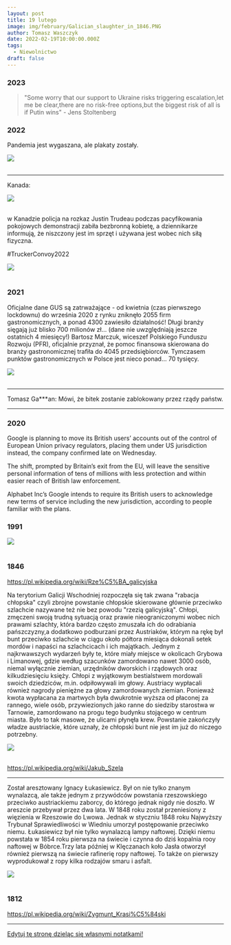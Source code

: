 ```yaml
---
layout: post
title: 19 lutego
image: img/february/Galician_slaughter_in_1846.PNG
author: Tomasz Waszczyk
date: 2022-02-19T10:00:00.000Z
tags:
  - Niewolnictwo
draft: false
---
```


### 2023

> "Some worry that our support to Ukraine risks triggering escalation,let me be clear,there are no risk-free options,but the biggest risk of all is if Putin wins" - Jens Stoltenberg

### 2022

Pandemia jest wygaszana, ale plakaty zostały.

<img src="./img/february/koniecznoscnowoczesna.jpeg"><br><br>

---

Kanada:

<img src="./img/february/kanada.jpeg"><br><br>

w Kanadzie policja na rozkaz Justin Trudeau podczas pacyfikowania pokojowych demonstracji zabiła bezbronną kobietę, a dziennikarze informują, że niszczony jest im sprzęt i używana jest wobec nich siłą fizyczna.

#TruckerConvoy2022

<img src="./img/february/kanada2.png"><br><br>

### 2021

Oficjalne dane GUS są zatrważające - od kwietnia (czas pierwszego lockdownu) do września 2020 z rynku zniknęło 2055 firm gastronomicznych, a ponad 4300 zawiesiło działalność! Długi branży sięgają już blisko 700 milionów zł... (dane nie uwzględniają jeszcze ostatnich 4 miesięcy!) Bartosz Marczuk, wiceszef Polskiego Funduszu Rozwoju (PFR), oficjalnie przyznał, że pomoc finansowa skierowana do branży gastronomicznej trafiła do 4045 przedsiębiorców. Tymczasem punktów gastronomicznych w Polsce jest nieco ponad... 70 tysięcy.

<img src="./img/february/gastronomia2021.jpg"><br><br>

---

Tomasz Ga***an: Mówi, że bitek zostanie zablokowany przez rządy państw.

---

### 2020

Google is planning to move its British users’ accounts out of the control of European Union privacy regulators, placing them under US jurisdiction instead, the company confirmed late on Wednesday.

The shift, prompted by Britain’s exit from the EU, will leave the sensitive personal information of tens of millions with less protection and within easier reach of British law enforcement.

Alphabet Inc’s Google intends to require its British users to acknowledge new terms of service including the new jurisdiction, according to people familiar with the plans.

### 1991

<img src="./img/february/schnoor.jpeg"><br><br>

### 1846

https://pl.wikipedia.org/wiki/Rze%C5%BA_galicyjska

Na terytorium Galicji Wschodniej rozpoczęła się tak zwana "rabacja chłopska" czyli zbrojne powstanie chłopskie skierowane głównie przeciwko szlachcie nazywane też nie bez powodu "rzezią galicyjską".
Chłopi, zmęczeni swoją trudną sytuacją oraz prawie nieograniczonymi wobec nich prawami szlachty, która bardzo często zmuszała ich do odrabiania pańszczyzny,a dodatkowo podburzani przez Austriaków, którym na rękę był bunt przeciwko szlachcie w ciągu około półtora miesiąca dokonali setek mordów i napaści na szlachcicach i ich majątkach. Jednym z najkrwawszych wydarzeń były te, które miały miejsce w okolicach Grybowa i Limanowej, gdzie według szacunków zamordowano nawet 3000 osób, niemal wyłącznie ziemian, urzędników dworskich i rządowych oraz kilkudziesięciu księży. Chłopi z wyjątkowym bestialstwem mordowali swoich dziedziców, m.in. odpiłowywali im głowy. Austriacy wypłacali również nagrody pieniężne za głowy zamordowanych ziemian. Ponieważ kwota wypłacana za martwych była dwukrotnie wyższa od płaconej za rannego, wiele osób, przywiezionych jako ranne do siedziby starostwa w Tarnowie, zamordowano na progu tego budynku stojącego w centrum miasta. Było to tak masowe, że ulicami płynęła krew.
Powstanie zakończyły władze austriackie, które uznały, że chłopski bunt nie jest im już do niczego potrzebny.

<img src="./img/february/rzez.jpg"/><br><br>

https://pl.wikipedia.org/wiki/Jakub_Szela

---

Został aresztowany Ignacy Łukasiewicz.
Był on nie tylko znanym wynalazcą, ale także jednym z przywódców powstania rzeszowskiego przeciwko austriackiemu zaborcy, do którego jednak nigdy nie doszło. W areszcie przebywał przez dwa lata. W 1848 roku został przeniesiony z więzienia w Rzeszowie do Lwowa. Jednak w styczniu 1848 roku Najwyższy Trybunał Sprawiedliwości w Wiedniu umorzył postępowanie przeciwko niemu.
Łukasiewicz był nie tylko wynalazcą lampy naftowej. Dzięki niemu powstała w 1854 roku pierwsza na świecie i czynna do dziś kopalnia rooy naftowej w Bóbrce.Trzy lata później w Klęczanach koło Jasła otworzył również pierwszą na świecie rafinerię ropy naftowej. To także on pierwszy wyprodukował z ropy kilka rodzajów smaru i asfalt.

<img src="./img/february/lukasiewicz.jpg"/><br><br>

### 1812

https://pl.wikipedia.org/wiki/Zygmunt_Krasi%C5%84ski

---

<a href="https://github.com/TomaszWaszczyk/historia.waszczyk.com/edit/master/src/content/february-19.md" target="_blank">Edytuj tę stronę dzieląc się własnymi notatkami!</a>
